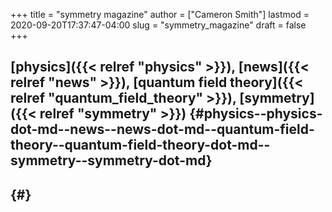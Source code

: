 +++
title = "symmetry magazine"
author = ["Cameron Smith"]
lastmod = 2020-09-20T17:37:47-04:00
slug = "symmetry_magazine"
draft = false
+++

## [physics]({{< relref "physics" >}}), [news]({{< relref "news" >}}), [quantum field theory]({{< relref "quantum_field_theory" >}}), [symmetry]({{< relref "symmetry" >}}) {#physics--physics-dot-md--news--news-dot-md--quantum-field-theory--quantum-field-theory-dot-md--symmetry--symmetry-dot-md}


##  {#}
